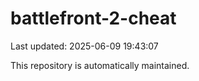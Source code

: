 # battlefront-2-cheat

Last updated: 2025-06-09 19:43:07

This repository is automatically maintained.
